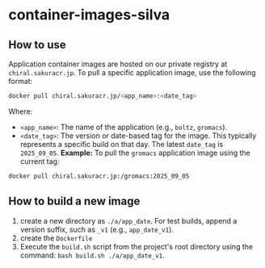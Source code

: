 # container-images-silva

## How to use

Application container images are hosted on our private registry at `chiral.sakuracr.jp`.
To pull a specific application image, use the following format:

```bash
docker pull chiral.sakuracr.jp/<app_name>:<date_tag>
```

Where:

- `<app_name>`: The name of the application (e.g., `boltz`, `gromacs`).
- `<date_tag>`: The version or date-based tag for the image. This typically represents a specific build on that day.
  The latest `date_tag` is `2025_09_05`.
  **Example:** To pull the `gromacs` application image using the current tag:

```bash
docker pull chiral.sakuracr.jp:/gromacs:2025_09_05
```

## How to build a new image

1. create a new directory as `./a/app_date`. For test builds, append a version suffix, such as `_v1` (e.g., `app_date_v1`).
2. create the `Dockerfile`
3. Execute the `build.sh` script from the project's root directory using the command: `bash build.sh ./a/app_date_v1`.
